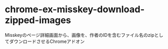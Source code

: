 # chrome-ex-misskey-download-zipped-images
Misskeyのページ詳細画面から、画像を、作者のIDを含むファイル名のzipとしてダウンロードさせるChromeアドオン
